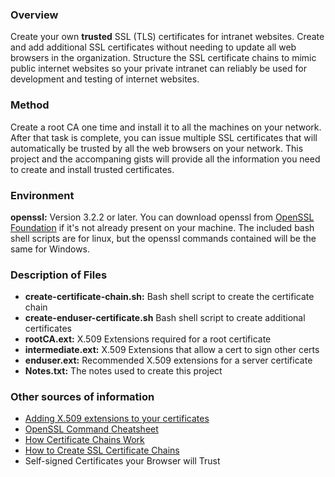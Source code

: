 ### Overview ###
 Create your own **trusted** SSL (TLS) certificates for intranet websites. Create and add additional SSL certificates  without needing to update all web browsers in the organization. Structure the SSL certificate chains to mimic public internet websites so your private intranet can reliably be used for development and testing of internet websites. 

### Method ###
Create a root CA one time and install it to all the machines on your network. After that task is complete, you can issue multiple SSL certificates that will automatically be trusted by all the web browsers on your network. This project and the accompaning gists will provide all the information you need to create and install trusted certificates.                          

### Environment ###
**openssl:** Version 3.2.2 or later. You can download openssl from [OpenSSL Foundation](https://openssl-foundation.org) if it's not already present on your machine. The included bash shell scripts are for linux, but the openssl commands contained will be the same for Windows.

### Description of Files ###  
- **create-certificate-chain.sh:** Bash shell script to create the certificate chain
- **create-enduser-certificate.sh** Bash shell script to create additional certificates
- **rootCA.ext:** X.509 Extensions required for a root certificate
- **intermediate.ext:** X.509 Extensions that allow a cert to sign other certs
- **enduser.ext:** Recommended X.509 extensions for a server certificate
- **Notes.txt:** The notes used to create this project

### Other sources of information ###
- [Adding X.509 extensions to your certificates](https://www.golinuxcloud.com/add-x509-extensions-to-certificate-openssl/)
- [OpenSSL Command Cheatsheet](https://www.freecodecamp.org/news/openssl-command-cheatsheet-b441be1e8c4a/)
- [How Certificate Chains Work](https://gist.github.com/rickapps/46d6735f6cef593807939b617f1c900a)
- [How to Create SSL Certificate Chains](https://gist.github.com/rickapps/46d6735f6cef593807939b617f1c900a)
- Self-signed Certificates your Browser will Trust